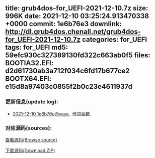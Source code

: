 title: grub4dos-for_UEFI-2021-12-10.7z
size: 996K
date: 2021-12-10 03:25:24.913470338 +0000
commit: 1e6b76e3
downlink: http://dl.grub4dos.chenall.net/grub4dos-for_UEFI-2021-12-10.7z
categories: for_UEFI
tags: for_UEFI
md5: 59efc930c327389130fd322c663ab0f5
files:
  BOOTIA32.EFI: d2d61730ab3a712f034c6fd17b677ce2
  BOOTX64.EFI: e15d8a97403c0855f2b0c23e4611937d
---

### 更新信息(update log):
  * [2021-12-10 1e6b76e@yaya ](https://github.com/chenall/grub4dos/commit/1e6b76e39ee03d999052f43f088e9a19844ae969)     ﻿. 改进函数.


### 对应源码(sources):
  [查看源码(Browse source)](https://github.com/chenall/grub4dos/tree/1e6b76e39ee03d999052f43f088e9a19844ae969)

  [下载源码(Download ZIP)](https://github.com/chenall/grub4dos/archive/1e6b76e39ee03d999052f43f088e9a19844ae969.zip)
